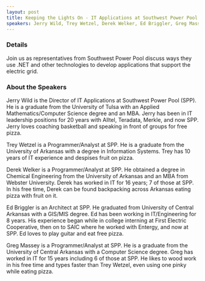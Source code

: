 ```yaml
---
layout: post
title: Keeping the Lights On - IT Applications at Southwest Power Pool
speakers: Jerry Wild, Trey Wetzel, Derek Welker, Ed Briggler, Greg Massey
---
```


### Details

Join us as representatives from Southwest Power Pool discuss ways they use .NET and other technologies to develop applications that support the electric grid.

### About the Speakers

Jerry Wild is the Director of IT Applications at Southwest Power Pool (SPP). He is a graduate from the University of Tulsa with an Applied Mathematics/Computer Science degree and an MBA. Jerry has been in IT leadership positions for 20 years with Alltel, Teradata, Merkle, and now SPP. Jerry loves coaching basketball and speaking in front of groups for free pizza.

Trey Wetzel is a Programmer/Analyst at SPP. He is a graduate from the University of Arkansas with a degree in Information Systems. Trey has 10 years of IT experience and despises fruit on pizza.

Derek Welker is a Programmer/Analyst at SPP. He obtained a degree in Chemical Engineering from the University of Arkansas and an MBA from Webster University. Derek has worked in IT for 16 years; 7 of those at SPP. In his free time, Derek can be found backpacking across Arkansas eating pizza with fruit on it.

Ed Briggler is an Architect at SPP. He graduated from University of Central Arkansas with a GIS/MIS degree. Ed has been working in IT/Engineering for 8 years. His experience began while in college interning at First Electric Cooperative, then on to SAIC where he worked with Entergy, and now at SPP. Ed loves to play guitar and eat free pizza.

Greg Massey is a Programmer/Analyst at SPP. He is a graduate from the University of Central Arkansas with a Computer Science degree. Greg has worked in IT for 15 years including 6 of those at SPP. He likes to wood work in his free time and types faster than Trey Wetzel, even using one pinky while eating pizza.
